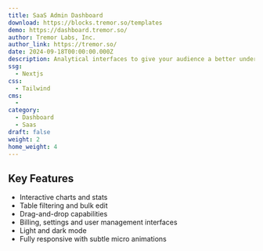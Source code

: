```yaml
---
title: SaaS Admin Dashboard
download: https://blocks.tremor.so/templates
demo: https://dashboard.tremor.so/
author: Tremor Labs, Inc.
author_link: https://tremor.so/
date: 2024-09-18T00:00:00.000Z
description: Analytical interfaces to give your audience a better understanding of their data. Boost your revenue by offering an advanced data analytics experience to your users. Based on Next.js with the new app router, written in TypeScript, with best-in-class accessibility in mind.
ssg:
  - Nextjs
css:
  - Tailwind
cms:
  - 
category:
  - Dashboard
  - Saas
draft: false
weight: 2
home_weight: 4
---
```

## Key Features

- Interactive charts and stats
- Table filtering and bulk edit
- Drag-and-drop capabilities
- Billing, settings and user management interfaces
- Light and dark mode
- Fully responsive with subtle micro animations